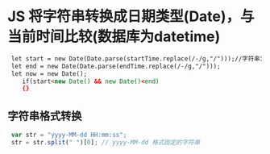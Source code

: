 ﻿# JS 将字符串转换成日期类型(Date)，与当前时间比较(数据库为datetime)

```html
 let start = new Date(Date.parse(startTime.replace(/-/g,"/")));//字符串为yyyy-MM-dd hh:mm:ss
 let end = new Date(Date.parse(endTime.replace(/-/g,"/")));
 let now = new Date();
    if(start<new Date() && new Date()<end)
	{}
```

## 字符串格式转换

```js
 var str = "yyyy-MM-dd HH:mm:ss";
 str = str.split(" ")[0]; // yyyy-MM-dd 格式固定的字符串
```